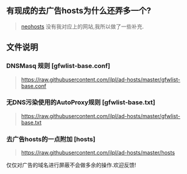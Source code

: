 ## 有现成的去广告hosts为什么还弄多一个?
> [neohosts](https://github.com/neoFelhz/neohosts) 没有我对应上的网站,我所以做了一些补充.

## 文件说明

### DNSMasq 规则 [gfwlist-base.conf]
> https://raw.githubusercontent.com/ilpl/ad-hosts/master/gfwlist-base.conf

### 无DNS污染使用的AutoProxy规则 [gfwlist-base.txt]
> https://raw.githubusercontent.com/ilpl/ad-hosts/master/gfwlist-base.txt

### 去广告hosts的一点附加 [hosts]
> https://raw.githubusercontent.com/ilpl/ad-hosts/master/hosts

仅仅对广告的域名进行屏蔽不会做多余的操作.欢迎反馈!

